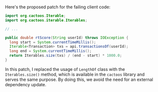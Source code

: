 Here's the proposed patch for the failing client code:

```java
import org.cactoos.Iterable;
import org.cactoos.iterable.Iterables;

// ...

public double rtScore(String userId) throws IOException {
  long start = System.currentTimeMillis();
  Iterable<Transaction> txs = api.transactionsOf(userId);
  long end = System.currentTimeMillis();
  return Iterables.size(txs) / (end - start) * 1000.0;
}
```

In this patch, I replaced the usage of `LengthOf` class with the `Iterables.size()` method, which is available in the `cactoos` library and serves the same purpose. By doing this, we avoid the need for an external dependency update.